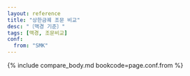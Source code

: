 ```yaml
---
layout: reference
title: "상한금궤 조문 비교"
desc: "〔맥경 기준〕"
tags: [맥경, 조문비교]
conf:
  from: "SMK"
---
```


{% include compare_body.md bookcode=page.conf.from %}
